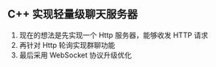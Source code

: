 ## C++ 实现轻量级聊天服务器
1. 现在的想法是先实现一个 Http 服务器，能够收发 HTTP 请求
2. 再针对 Http 轮询实现群聊功能
3. 最后采用 WebSocket 协议升级优化